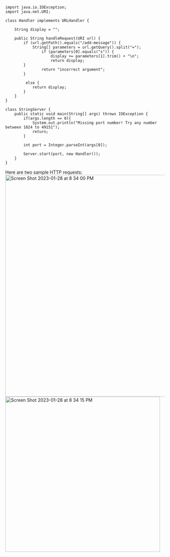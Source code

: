 ```
import java.io.IOException;
import java.net.URI;

class Handler implements URLHandler {
    
    String display = "";

    public String handleRequest(URI url) {
        if (url.getPath().equals("/add-message")) {
            String[] parameters = url.getQuery().split("=");
                if (parameters[0].equals("s")) {
                    display += parameters[1].trim() + "\n";
                    return display;
        }
                return "incorrect argument";
        }

         else {
            return display;
        }
    }
}

class StringServer {
    public static void main(String[] args) throws IOException {
        if(args.length == 0){
            System.out.println("Missing port number! Try any number between 1024 to 49151");
            return;
        }

        int port = Integer.parseInt(args[0]);

        Server.start(port, new Handler());
    }
}
```
Here are two sample HTTP requests:
<img width="699" alt="Screen Shot 2023-01-28 at 8 34 00 PM" src="https://user-images.githubusercontent.com/69327109/215305069-47497de3-c0f5-4ff2-bf6e-40fbd48857b3.png">
<img width="489" alt="Screen Shot 2023-01-28 at 8 34 15 PM" src="https://user-images.githubusercontent.com/69327109/215305078-9b7a0fde-3912-407d-b921-7bd04e8b0fff.png">
